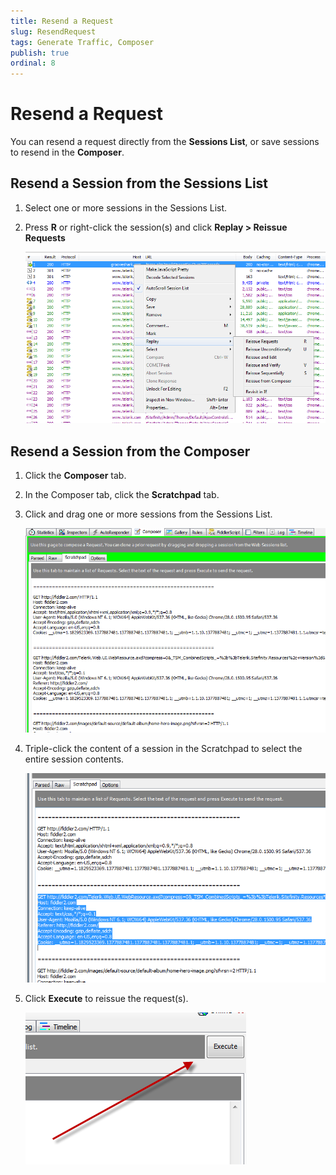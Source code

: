 ```yaml
---
title: Resend a Request
slug: ResendRequest
tags: Generate Traffic, Composer
publish: true
ordinal: 8
---
```


Resend a Request
================

You can resend a request directly from the **Sessions List**, or save sessions to resend in the **Composer**.

Resend a Session from the Sessions List
---------------------------------------

1. Select one or more sessions in the Sessions List.

2. Press **R** or right-click the session(s) and click **Replay > Reissue Requests**

   ![Replay Menu][1]

Resend a Session from the Composer
----------------------------------

1. Click the **Composer** tab.

2. In the Composer tab, click the **Scratchpad** tab.

3. Click and drag one or more sessions from the Sessions List.

   ![Scratchpad][2]

4. Triple-click the content of a session in the Scratchpad to select the entire session contents.

   ![Selected Session][3]

5. Click **Execute** to reissue the request(s).

   ![Execute button][4]

[1]: ../../images/ResendRequest/ReplayMenu.png
[2]: ../../images/ResendRequest/Scratchpad.png
[3]: ../../images/ResendRequest/SelectedSession.png
[4]: ../../images/ResendRequest/ExecuteButton.png
